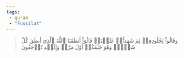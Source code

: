 ```yaml
---
tags: 
 - quran 
 - "Fussilat"
---
```


> وَقَالُواْ لِجُلُودِهِمۡ لِمَ شَهِدتُّمۡ عَلَيۡنَاۖ قَالُوٓاْ أَنطَقَنَا ٱللَّهُ ٱلَّذِيٓ أَنطَقَ كُلَّ شَيۡءٖۚ وَهُوَ خَلَقَكُمۡ أَوَّلَ مَرَّةٖ وَإِلَيۡهِ تُرۡجَعُونَ
